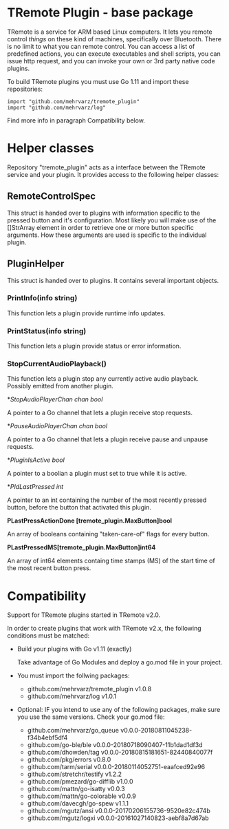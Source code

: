 # TRemote Plugin - base package

TRemote is a service for ARM based Linux computers. It lets you remote control *things* on these kind of machines, specifically over Bluetooth. There is no limit to what you can remote control. You can access a list of predefined actions, you can execute executables and shell scripts, you can issue http request, and you can invoke your own or 3rd party native code plugins.

To build TRemote plugins you must use Go 1.11 and import these repositories:

```
import "github.com/mehrvarz/tremote_plugin"
import "github.com/mehrvarz/log"
```
Find more info in paragraph Compatibility below.


# Helper classes

Repository "tremote_plugin" acts as a interface between the TRemote service and your plugin. 
It provides access to the following helper classes:

## RemoteControlSpec

This struct is handed over to plugins with information specific to the pressed button and it's configuration. Most likely you will make use of the []StrArray element in order to retrieve one or more button specific arguments. How these arguments are used is specific to the individual plugin.

## PluginHelper

This struct is handed over to plugins. It contains several important objects. 

### PrintInfo(info string)

This function lets a plugin provide runtime info updates.

### PrintStatus(info string)

This function lets a plugin provide status or error information.

### StopCurrentAudioPlayback()

This function lets a plugin stop any currently active audio playback. Possibly emitted from another plugin.

**StopAudioPlayerChan *chan bool**

A pointer to a Go channel that lets a plugin receive stop requests.

**PauseAudioPlayerChan *chan bool**

A pointer to a Go channel that lets a plugin receive pause and unpause requests.

**PluginIsActive *bool**

A pointer to a boolian a plugin must set to true while it is active.

**PIdLastPressed *int**

A pointer to an int containing the number of the most recently pressed button, before the button that activated this plugin.

**PLastPressActionDone [tremote_plugin.MaxButton]bool**

An array of booleans containing "taken-care-of" flags for every button.

**PLastPressedMS[tremote_plugin.MaxButton]int64**

An array of int64 elements containg time stamps (MS) of the start time of the most recent button press.


# Compatibility

Support for TRemote plugins started in TRemote v2.0.

In order to create plugins that work with TRemote v2.x, the following conditions must be matched:

- Build your plugins with Go v1.11 (exactly)

  Take advantage of Go Modules and deploy a go.mod file in your project.

- You must import the follwing packages:

  - github.com/mehrvarz/tremote_plugin v1.0.8
  - github.com/mehrvarz/log v1.0.1

- Optional: IF you intend to use any of the following packages, make sure you use the same versions. Check your go.mod file:

  - github.com/mehrvarz/go_queue v0.0.0-20180811045238-f34b4ebf5df4
  - github.com/go-ble/ble v0.0.0-20180718090407-11b1dad1df3d
  - github.com/dhowden/tag v0.0.0-20180815181651-82440840077f
  - github.com/pkg/errors v0.8.0
  - github.com/tarm/serial v0.0.0-20180114052751-eaafced92e96
  - github.com/stretchr/testify v1.2.2
  - github.com/pmezard/go-difflib v1.0.0
  - github.com/mattn/go-isatty v0.0.3
  - github.com/mattn/go-colorable v0.0.9 
  - github.com/davecgh/go-spew v1.1.1
  - github.com/mgutz/ansi v0.0.0-20170206155736-9520e82c474b
  - github.com/mgutz/logxi v0.0.0-20161027140823-aebf8a7d67ab


